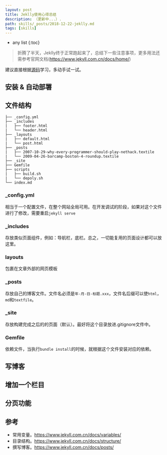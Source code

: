 ```yaml
---
layout: post
title: Jeklly使用心得总结
description: （更新中...）.
path: skills/_posts/2018-12-22-jeklly.md
tags: [skills]
---
```


* any list
{:toc}

> 折腾了半天，Jeklly终于正常跑起来了，总结下一些注意事项，更多用法还需参考官网文档(https://www.jekyll.com.cn/docs/home/)

建议直接根据[源码](https://www.jekyll.com.cn/docs/sites/)学习，多动手试一试。

## 安装 & 自动部署


## 文件结构

```
├── _config.yml
├── _includes
|   ├── footer.html
|   └── header.html
├── _layouts
|   ├── default.html
|   └── post.html
├── _posts
|   ├── 2007-10-29-why-every-programmer-should-play-nethack.textile
|   └── 2009-04-26-barcamp-boston-4-roundup.textile
├── _site
├── Gemfile
├── scripts
|   ├── build.sh
|   └── depoly.sh
└── index.md
```

### _config.yml

相当于一个配置文件，在整个网站全局可用。在开发调试的阶段，如果对这个文件进行了修改，需要重启`jekyll serve`

### _includes

存放类似页面组件，例如：导航栏，底栏。总之，一切能复用的页面设计都可以放这里。

### layouts

包裹在文章外部的网页模板

### _posts

存放自己的博客文件。文件名必须是`年-月-日-标题.xxx`，文件名后缀可以使`html`，`md`和`textfile`。

### _site

存放构建完成之后的的页面（默认）。最好将这个目录放进.gitignore文件中。

### Gemfile

依赖文件，当执行`bundle install`的时候，就根据这个文件安装对应的依赖。


## 写博客

## 增加一个栏目

## 


## 分页功能




## 参考

* 常用变量。https://www.jekyll.com.cn/docs/variables/
* 目录结构。https://www.jekyll.com.cn/docs/structure/
* 撰写博客。https://www.jekyll.com.cn/docs/posts/
